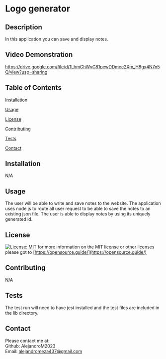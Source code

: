 # Logo generator
## Description

  In this application you can save and display notes.

## Video Demonstration

  https://drive.google.com/file/d/1LhmGhWvC81pewDDmec2Xm_H8gx4N7n5Q/view?usp=sharing


## Table of Contents

  [Installation](#installation)

  [Usage](#usage)

  [License](#license)

  [Contributing](#contributing)

  [Tests](#tests)

  [Contact](#tests)


## Installation

  N/A

## Usage

  The user will be able to write and save notes to the website. The application uses node js to route all user request to be able to save the notes to an existing json file. The user is able to display notes by using its uniquely generated id.

## License
  
[![License: MIT](https://img.shields.io/badge/License-MIT-yellow.svg)](https://opensource.org/licenses/MIT) for more information on the MIT license or other licenses please got to [https://opensource.guide/](https://opensource.guide/)

## Contributing

  N/A

## Tests

  The test run will need to have jest installed and the test files are included in the lib directory.

## Contact

  Please contact me at:\
Github: AlejandroM2023\
 Email: alejandromeza437@gmail.com
  

